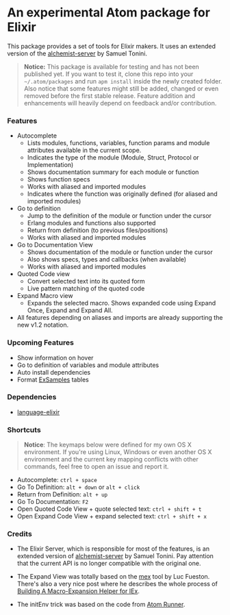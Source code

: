 # An experimental Atom package for Elixir

This package provides a set of tools for Elixir makers. It uses an extended version of the [alchemist-server](https://github.com/tonini/alchemist-server) by Samuel Tonini.

> **Notice:** This package is available for testing and has not been published yet. If you want to test it, clone this repo into your `~/.atom/packages` and run `apm install` inside the newly created folder. Also notice that some features might still be added, changed or even removed before the first stable release. Feature addition and enhancements will heavily depend on feedback and/or contribution.

### Features

- Autocomplete
  - Lists modules, functions, variables, function params and module attributes available in the current scope.
  - Indicates the type of the module (Module, Struct, Protocol or Implementation)
  - Shows documentation summary for each module or function
  - Shows function specs
  - Works with aliased and imported modules
  - Indicates where the function was originally defined (for aliased and imported modules)
- Go to definition
  - Jump to the definition of the module or function under the cursor
  - Erlang modules and functions also supported
  - Return from definition (to previous files/positions)
  - Works with aliased and imported modules
- Go to Documentation View
  - Shows documentation of the module or function under the cursor
  - Also shows specs, types and callbacks (when available)
  - Works with aliased and imported modules
- Quoted Code view
  - Convert selected text into its quoted form
  - Live pattern matching of the quoted code
- Expand Macro view
  - Expands the selected macro. Shows expanded code using Expand Once, Expand and Expand All.
- All features depending on aliases and imports are already supporting the new v1.2 notation.

### Upcoming Features

- Show information on hover
- Go to definition of variables and module attributes
- Auto install dependencies
- Format [ExSamples](https://github.com/msaraiva/exsamples) tables

### Dependencies
- [language-elixir](https://atom.io/packages/language-elixir)

### Shortcuts

> **Notice**: The keymaps below were defined for my own OS X environment. If you're using Linux, Windows or even another OS X environment and the current key mapping conflicts with other commands, feel free to open an issue and report it.

- Autocomplete: `ctrl + space`
- Go To Definition: `alt + down` or `alt + click`
- Return from Definition: `alt + up`
- Go To Documentation: `F2`
- Open Quoted Code View + quote selected text: `ctrl + shift + t`
- Open Expand Code View + expand selected text: `ctrl + shift + x`

### Credits

- The Elixir Server, which is responsible for most of the features, is an extended version of [alchemist-server](https://github.com/tonini/alchemist-server) by Samuel Tonini. Pay attention that the current API is no longer compatible with the original one.

- The Expand View was totally based on the [mex](https://github.com/mrluc/mex) tool by Luc Fueston. There's also a very nice post where he describes the whole process of [Building A Macro-Expansion Helper for IEx](http://blog.maketogether.com/building-a-macro-expansion-helper/).

- The initEnv trick was based on the code from [Atom Runner](https://github.com/lsegal/atom-runner/blob/master/lib/atom-runner.coffee).
